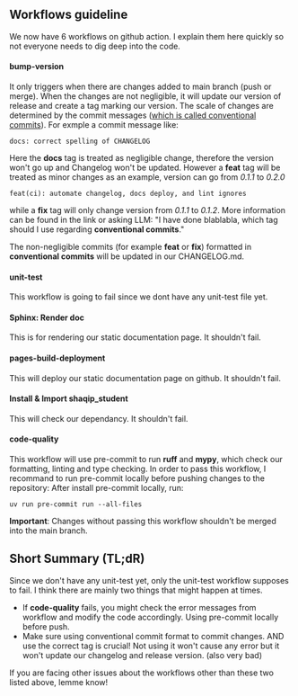 ﻿## Workflows guideline
We now have 6 workflows on github action. I explain them here quickly so not everyone needs to dig deep into the code.
#### bump-version
It only triggers when there are changes added to main branch (push or merge). When the changes are not negligible, it will update our version of release and create a tag marking our version. The scale of changes are determined by the commit messages ([which is called conventional commits](https://www.conventionalcommits.org/en/v1.0.0/)). For exmple a commit message like:
```
docs: correct spelling of CHANGELOG
```
Here the __docs__ tag is treated as negligible change, therefore the version won't go up and Changelog won't be updated. However a __feat__ tag will be treated as minor changes as an example, version can go from *0.1.1* to *0.2.0*

    feat(ci): automate changelog, docs deploy, and lint ignores
  while a __fix__ tag will only change version from *0.1.1* to *0.1.2*. More information can be found in the link or asking LLM: "I have done blablabla, which tag should I use regarding __conventional commits__."

The non-negligible commits (for example __feat__ or __fix__) formatted in __conventional commits__ will be updated in our CHANGELOG.md.
#### unit-test
This workflow is going to fail since we dont have any unit-test file yet. 
#### Sphinx: Render doc
This is for rendering our static documentation page. It shouldn't fail.
#### pages-build-deployment
This will deploy our static documentation page on github. It shouldn't fail.
#### Install & Import shaqip_student
This will check our dependancy. It shouldn't fail. 
#### code-quality
This workflow will use pre-commit to run  __ruff__ and __mypy__, which check our formatting, linting and type checking. In order to pass this workflow, I recommand to run pre-commit locally before pushing changes to the repository: After install pre-commit locally, run:

    uv run pre-commit run --all-files
__Important__: Changes without passing this workflow shouldn't be merged into the main branch.

## Short Summary (TL;dR)
Since we don't have any unit-test yet, only the unit-test workflow supposes to fail. I think there are mainly two things that might happen at times.
* If __code-quality__ fails, you might check the error messages from workflow and modify the code accordingly. Using pre-commit locally before  push.
* Make sure using conventional commit format to commit changes. AND use the correct tag is crucial! Not using it won't cause any error but it won't update our changelog and release version. (also very bad)

If you are facing other issues about the workflows other than these two listed above,  lemme know!



 
